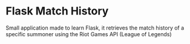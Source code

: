 # Flask Match History

Small application made to learn Flask, it retrieves the match history of a specific summoner using the Riot Games API (League of Legends)